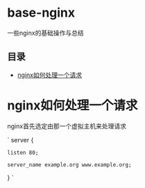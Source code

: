 base-nginx
=======================

一些nginx的基础操作与总结

## 目录
* [nginx如何处理一个请求](#nginx如何处理一个请求)


# nginx如何处理一个请求

nginx首先选定由那一个虚拟主机来处理请求

`
  server {
  
    listen 80;
    
    server_name example.org www.example.org;
  }
`
